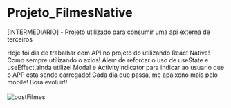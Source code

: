 # Projeto_FilmesNative
[INTERMEDIARIO] - Projeto utilizado para consumir uma api externa de terceiros


Hoje foi dia de trabalhar com API no projeto do utilizando React Native!
Como sempre utilizando o axios!
Alem de reforcar o uso de useState e useEffect,ainda utilizei Modal e 
ActivityIndicator para indicar ao usuario que o APP esta sendo carregado!
Cada dia que passa, me apaixono mais pelo mobile!
Bora evoluir!!
<br><br>
![postFilmes](https://user-images.githubusercontent.com/101480326/203874027-e1ddfbc9-47a2-47ca-b1ee-65e08963f9c1.jpg)
